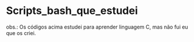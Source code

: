# Scripts_bash_que_estudei

obs.: Os códigos acima estudei para aprender linguagem C, mas não fui eu que os criei.
